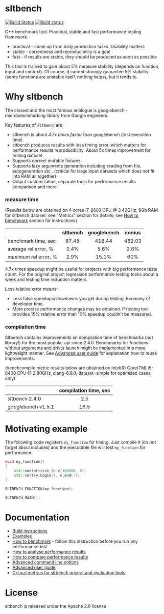 # sltbench

[![Build Status](https://travis-ci.org/ivafanas/sltbench.svg)](https://travis-ci.org/ivafanas/sltbench)
[![Build status](https://ci.appveyor.com/api/projects/status/s0q3gnqprrqsahda?svg=true)](https://ci.appveyor.com/project/ivafanas/sltbench)

C++ benchmark tool. Practical, stable and fast performance testing framework.
- practical - came up from daily production tasks. Usability matters
- stable - correctness and reproducibility is a goal
- fast - if results are stable, they should be produced as soon as possible

This tool is trained to gain about 5% measure stability (depends on function,
input and context). Of course, it cannot strongly guarantee 5% stability (some
functions are unstable itself, nothing helps), but it tends to.


# Why sltbench

The closest and the most famous analogue is googlebench - microbenchmarking
library from Google engineers.

Key features of `sltbench` are:
* sltbench is about *4.7x times faster* than googlebench (test execution time).
* sltbench produces results with less timing error, which matters for
performance results reproducibility. About 5x times improvement for testing
dataset.
* Supports correct mutable fixtures.
* Supports lazy arguments generation including reading from file,
  autogeneration etc.. (critical for large input datasets which does not fit
  into RAM all together)
* Output customization, separate tools for performance results comparison and
  more.

### measure time

(Results below are obtained on 4 cores i7-2600 CPU @ 3.40GHz, 8Gb RAM
for sltbench dataset; see "Metrics" section for details; see
[How to benchmark](doc/howtobenchmark.md) section for instructions)

|                      |sltbench|googlebench|nonius|
|----------------------|:------:|:---------:|:----:|
| benchmark time, sec  | 87.45  |   416.44  |482.03|
| average rel error, % |  0.4%  |    5.6%   |  2.6%|
| maximum rel error, % |  2.9%  |   15.1%   | 60%  |

4.7x times speedup might be useful for projects with big performance tests count. For the original project regression performance testing tooks about a week and testing time reduction matters.

Less relative error means:
* Less false speedups/slowdowns you get during testing. Economy of developer
  time.
* More precise performance changes may be obtained. If testing tool provides
  15% relative error than 10% speedup couldn't be measured.

### compilation time

Sltbench contains improvements on compilation time of benchmarks (not library!)
for the most popular api since 2.4.0. Benchmarks for functions without arguments
and driver launch might be implemented in a more lightweight manner. See
[Advanced user guide](doc/advanced_user_guide.md) for explanation how to reuse
improvements.

(benchcompile metric results below are obtained on Intel(R) Core(TM) i5-8400 CPU
@ 2.80GHz, clang-6.0.0, dataset=simple for optimized cases only)

|                    | compilation time, sec |
|--------------------|:---------------------:|
| sltbench 2.4.0     | 2.5                   |
| googlebench v1.5.1 | 16.5                  |


# Motivating example

The following code registers `my_function` for timing. Just compile it (do not
forget about includes) and the executable file will test `my_function` for
performance.

```c++
void my_function()
{
	std::vector<size_t> v(100000, 0);
	std::sort(v.begin(), v.end());
}

SLTBENCH_FUNCTION(my_function);

SLTBENCH_MAIN();
```


# Documentation

* [Build instructions](doc/build.md)
* [Examples](doc/examples.md)
* [How to benchmark](doc/howtobenchmark.md) - follow this
  instruction before you run any performance test
* [How to analyse performance results](doc/howto_analyze_results.md)
* [How to compare performance results](doc/compare_results.md)
* [Advanced command line options](doc/commandlineoptions.md)
* [Advanced user guide](doc/advanced_user_guide.md)
* [Critical metrics for sltbench project and evaluation tools](tools/metrics/README.md)


# License

sltbench is released under the Apache 2.0 license

